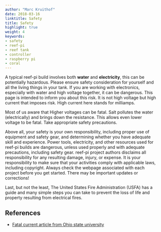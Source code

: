 ```yaml
---
author: "Marc Kruithof"
date: 2018-03-16
linktitle: Safety
title: Safety
highlight: true
weight: 4
keywords:
- safety
- reef-pi
- reef tank
- controller
- raspberry pi
- coral
---
```




A typical reef-pi build involves both **water** and **electricity**, this can be potentially hazardous. Please ensure safety consideration for yourself and all the living things in your tank.
If you are working with electronics, especially with water and high voltage together, it can be dangerous. This page is intended to inform you about this risk. It is not high voltage but high current that imposes risk. High current here stands for milliamps.

Most of us aware that Higher voltages can be fatal. Salt pollutes the water (electrically) and brings down the resistance. This allows even lower voltage to be fatal. Take appropriate safety precautions.

Above all, your safety is your own responsibility, including proper use of equipment and safety gear, and determining whether you have adequate skill and experience. Power tools, electricity, and other resources used for reef-pi builds are dangerous, unless used properly and with adequate precautions, including safety gear. reef-pi project authors disclaims all responsibility for any resulting damage, injury, or expense. It is your responsibility to make sure that your activities comply with applicable laws, including copyright. Always check the webpage associated with each project before you get started. There may be important updates or corrections!

Last, but not the least, The United States Fire Administration (USFA) has a guide and many simple steps you can take to prevent the loss of life and property resulting from electrical fires.

## References

- [Fatal current article from Ohio state university](https://www.physics.ohio-state.edu/~p616/safety/fatal_current.html)

